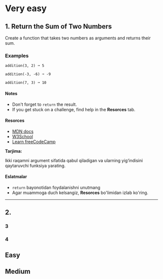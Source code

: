 # Very easy

## 1. Return the Sum of Two Numbers

Create a function that takes two numbers as arguments and returns their sum.

### Examples

```addition(3, 2) ➞ 5```

```addition(-3, -6) ➞ -9```

```addition(7, 3) ➞ 10``` 

#### Notes
- Don't forget to ```return``` the result.
- If you get stuck on a challenge, find help in the **Resorces** tab.
 
#### Resorces
- [MDN docs](https://developer.mozilla.org/en-US/docs/Web/JavaScript/Reference/Operators/Arithmetic_Operators)
- [W3School](https://www.w3schools.com/jsref/jsref_return.asp)
- [Learn freeCodeCamp](https://learn.freecodecamp.org/javascript-algorithms-and-data-structures/basic-javascript/add-two-numbers-with-javascript/)

**Tarjima:**

Ikki raqamni argument sifatida qabul qiladigan va ularning yig‘indisini qaytaruvchi funksiya yarating.

#### Eslatmalar
- ``` return ```  bayonotidan foydalanishni unutmang
- Agar muammoga duch kelsangiz, **Resorces** bo'limidan izlab ko'ring.

----

## 2. 

### 3

### 4

## Easy

## Medium
